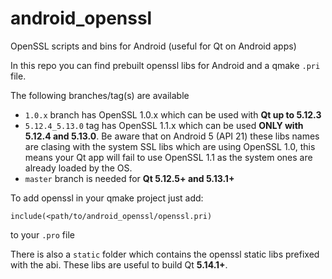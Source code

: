 # android_openssl
OpenSSL scripts and bins for Android (useful for Qt on Android apps)

In this repo you can find prebuilt openssl libs for Android and a qmake `.pri` file.

The following branches/tag(s) are available
* `1.0.x` branch has OpenSSL 1.0.x which can be used with **Qt up to 5.12.3**
* `5.12.4_5.13.0` tag has OpenSSL 1.1.x which can be used **ONLY with 5.12.4 and 5.13.0**. Be aware that on Android 5 (API 21) these libs names are clasing with the system SSL libs which are using OpenSSL 1.0, this means your Qt app will fail to use OpenSSL 1.1 as the system ones are already loaded by the OS.
* `master` branch is needed for **Qt 5.12.5+ and 5.13.1+**

To add openssl in your qmake project just add:
```
include(<path/to/android_openssl/openssl.pri)
```
to your `.pro` file

There is also a `static` folder which contains the openssl static libs prefixed with the abi. These libs are useful to build Qt **5.14.1+**.
